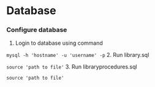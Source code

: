 # Database

### Configure database
1. Login to database using command

  `mysql -h 'hostname' -u 'username' -p`
2. Run library.sql

  `source 'path to file'`
3. Run libraryprocedures.sql

  `source 'path to file'`
